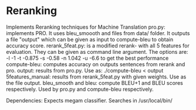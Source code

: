 # Reranking
Implements Reranking techniques for Machine Translation
pro.py: implements PRO. It uses bleu_smoooth and files from data/ folder. It outputs a file "output" which can be given as input to compute-bleu to obtain accuracy score.
rerank_5feat.py: is a modified rerank- with all 5 features for evaluation. They can be given as command line argument. 
The options are: -l -1 -t -0.875 -s -0.58 -n 1.042 -u -6.6 to get the best performance
compute-bleu: computes accuracy on outputs sentences from rerank and pro.
output: results from pro.py. Use as: ./compute-bleu < output
5features_manual: results from rerank_5feat.py with given weights. Use as the file output.
bleu_smooth and bleu: compute BLEU+1 and BLEU scores respectively. Used by pro.py and compute-bleu respectively.

Dependencies: Expects megam classifier. Searches in /usr/local/bin/

